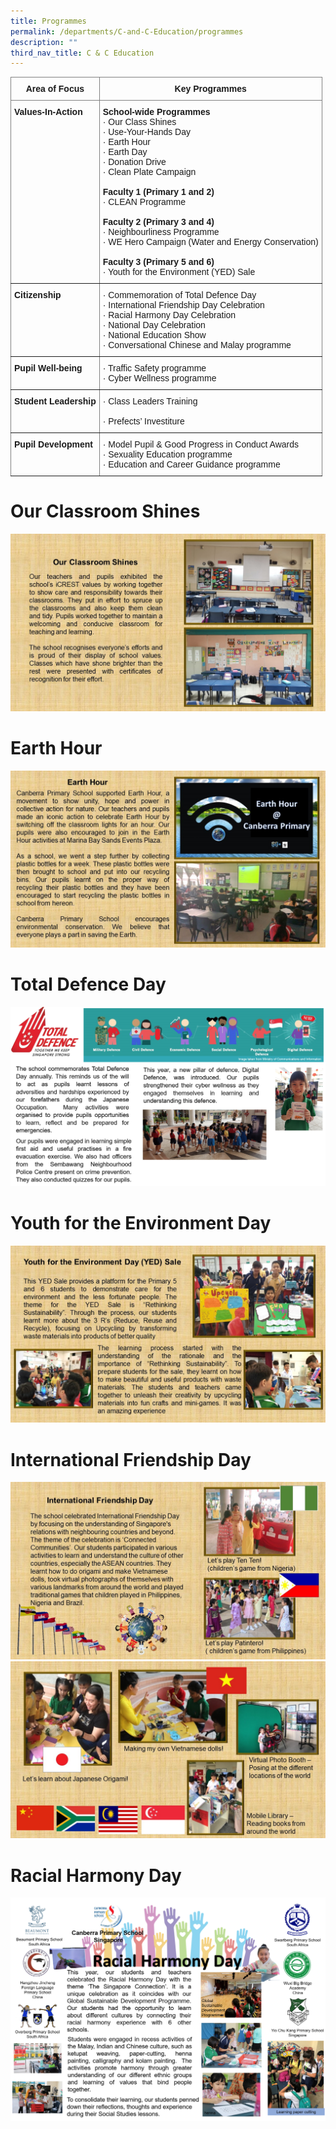 ```yaml
---
title: Programmes
permalink: /departments/C-and-C-Education/programmes
description: ""
third_nav_title: C & C Education
---
```

<style type="text/css">
.tg  {border-collapse:collapse;border-spacing:0;}
.tg td{border-color:black;border-style:solid;border-width:1px;font-family:Arial, sans-serif;font-size:14px;
  overflow:hidden;padding:10px 5px;word-break:normal;}
.tg th{border-color:black;border-style:solid;border-width:1px;font-family:Arial, sans-serif;font-size:14px;
  font-weight:normal;overflow:hidden;padding:10px 5px;word-break:normal;}
.tg .tg-c3ow{border-color:inherit;text-align:center;vertical-align:top}
.tg .tg-0pky{border-color:inherit;text-align:left;vertical-align:top}
</style>
<table class="tg">
<thead>
  <tr>
    <th class="tg-c3ow"><span style="font-weight:bold">Area of Focus</span></th>
    <th class="tg-c3ow"><span style="font-weight:bold">Key Programmes</span></th>
  </tr>
</thead>
<tbody>
  <tr>
    <td class="tg-0pky"> <span style="font-weight:bold">Values-In-Action</span></td>
    <td class="tg-0pky"><span style="font-weight:bold">School-wide Programmes</span><br>·       Our Class Shines<br>·       Use-Your-Hands Day<br>·       Earth Hour<br>·       Earth Day<br>·       Donation Drive<br>·       Clean Plate Campaign<br> <br> <span style="font-weight:bold">Faculty 1 (Primary 1 and 2)</span>   <br>·         CLEAN Programme <br> <br><span style="font-weight:bold">Faculty 2 (Primary 3 and 4) </span>    <br>·         Neighbourliness Programme<br>·         WE Hero Campaign (Water and Energy Conservation)<br> <br><span style="font-weight:bold">Faculty 3 (Primary 5 and 6)</span><br>·         Youth for the Environment (YED) Sale</td>
  </tr>
  <tr>
    <td class="tg-0pky"><span style="font-weight:bold"> Citizenship</span></td>
    <td class="tg-0pky">·          Commemoration of Total Defence Day<br>·          International Friendship Day Celebration<br>·          Racial Harmony Day Celebration<br>·          National Day Celebration<br>·          National Education Show<br>·          Conversational Chinese and Malay programme</td>
  </tr>
  <tr>
    <td class="tg-0pky"><span style="font-weight:bold"> Pupil Well-being</span></td>
    <td class="tg-0pky">·         Traffic Safety programme <br>·         Cyber Wellness programme</td>
  </tr>
  <tr>
    <td class="tg-0pky"> <span style="font-weight:bold">Student Leadership</span></td>
    <td class="tg-0pky">·         Class Leaders Training <br><br><span style="font-weight:400;font-style:normal">·         </span>Prefects’ Investiture </td>
  </tr>
  <tr>
    <td class="tg-0pky"> <span style="font-weight:bold">Pupil Development</span></td>
    <td class="tg-0pky">·         Model Pupil &amp; Good Progress in Conduct Awards<br>·         Sexuality Education programme<br>·         Education and Career Guidance programme</td>
  </tr>
</tbody>
</table>


# Our Classroom Shines
![](/images/Class%20Shine.jpg)

# Earth Hour
![](/images/Earth%20Hour.jpg)

# Total Defence Day
![](/images/TDD1.png)

# Youth for the Environment Day
![](/images/YED%201.jpg)

# International Friendship Day
![](/images/IFD%2001.jpg)
![](/images/IFD%2002.jpg)

# Racial Harmony Day
![](/images/RHD.png)